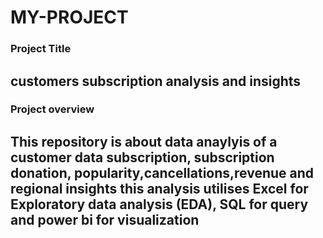 # MY-PROJECT

### Project Title
customers subscription analysis and insights
---
### Project overview
This repository is about data anaylyis of a customer data subscription, subscription donation, popularity,cancellations,revenue and regional insights this analysis utilises Excel for Exploratory data analysis (EDA), SQL for query and power bi for visualization
---
###
